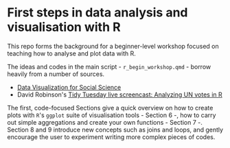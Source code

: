 # First steps in data analysis and visualisation with R
This repo forms the background for a beginner-level workshop focused on teaching how to analyse and plot data with R.

The ideas and codes in the main script - `r_begin_workshop.qmd` - borrow heavily from a number of sources.

* [Data Visualization for Social Science](https://socviz.co/index.html#preface)
* David Robinson's [Tidy Tuesday live screencast: Analyzing UN votes in R](https://www.youtube.com/watch?v=2RadZrpzTaA)

The first, code-focused Sections give a quick overview on how to create plots with `R`'s `ggplot` suite of visualisation tools - Section 6 -, how to carry out simple aggregations and create your own functions - Section 7 -.
Section 8 and 9 introduce new concepts such as joins and loops, and gently encourage the user to experiment writing more complex pieces of codes. 

